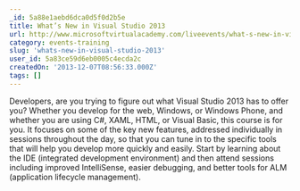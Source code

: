 ```yaml
---
_id: 5a88e1aebd6dca0d5f0d2b5e
title: What’s New in Visual Studio 2013
url: http://www.microsoftvirtualacademy.com/liveevents/what-s-new-in-visual-studio-2013#?fbid=w5_iwLkbZhf
category: events-training
slug: 'whats-new-in-visual-studio-2013'
user_id: 5a83ce59d6eb0005c4ecda2c
createdOn: '2013-12-07T08:56:33.000Z'
tags: []
---
```


Developers, are you trying to figure out what Visual Studio 2013 has to offer you? Whether you develop for the web, Windows, or Windows Phone, and whether you are using C#, XAML, HTML, or Visual Basic, this course is for you. It focuses on some of the key new features, addressed individually in sessions throughout the day, so that you can tune in to the specific tools that will help you develop more quickly and easily. Start by learning about the IDE (integrated development environment) and then attend sessions including improved IntelliSense, easier debugging, and better tools for ALM (application lifecycle management).

